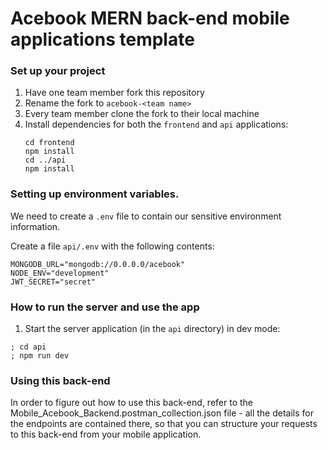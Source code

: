 # Acebook MERN back-end mobile applications template

### Set up your project

1. Have one team member fork this repository
2. Rename the fork to `acebook-<team name>`
3. Every team member clone the fork to their local machine
4. Install dependencies for both the `frontend` and `api` applications:
   ```
   cd frontend
   npm install
   cd ../api
   npm install
   ```
### Setting up environment variables.

We need to create a `.env` file to contain our sensitive environment information. 

Create a file `api/.env` with the following contents:

```
MONGODB_URL="mongodb://0.0.0.0/acebook"
NODE_ENV="development"
JWT_SECRET="secret"
```

### How to run the server and use the app

1. Start the server application (in the `api` directory) in dev mode:

```
; cd api
; npm run dev
```

### Using this back-end

In order to figure out how to use this back-end, refer to the Mobile_Acebook_Backend.postman_collection.json file - all the details for the endpoints are contained there, so that you can structure your requests to this back-end from your mobile application. 

